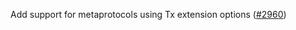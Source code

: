 Add support for metaprotocols using Tx extension options ([\#2960](https://github.com/cosmos/gaia/pull/2960))
